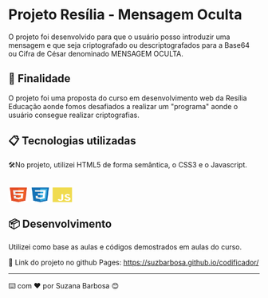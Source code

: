 # Projeto Resília - Mensagem Oculta

O projeto foi desenvolvido para que o usuário posso introduzir uma mensagem e que seja criptografado ou descriptografados para a Base64 ou Cifra de César denominado MENSAGEM OCULTA.


## 🚀 Finalidade

O projeto foi uma proposta do curso em desenvolvimento web da Resília Educação aonde fomos desafiados a realizar um "programa" aonde o usuário consegue realizar criptografias.

## 📋 Tecnologias utilizadas

🛠️No projeto, utilizei HTML5 de forma semântica, o CSS3 e o Javascript.
<div style="display: inline_block"><br>
<img align="center" height="30" width="40" src="https://raw.githubusercontent.com/devicons/devicon/master/icons/html5/html5-original.svg">
<img align="center"  height="30" width="40" src="https://raw.githubusercontent.com/devicons/devicon/master/icons/css3/css3-original.svg">
<img align="center"  height="30" width="40" src="https://raw.githubusercontent.com/devicons/devicon/master/icons/javascript/javascript-plain.svg">
</div>


## 📦 Desenvolvimento

Utilizei como base as aulas e códigos demostrados em aulas do curso. 



📌 Link do projeto no github Pages: https://suzbarbosa.github.io/codificador/
 
---
⌨️ com ❤️ por Suzana Barbosa 😊




